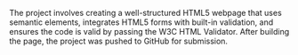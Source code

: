 The project involves creating a well-structured HTML5 webpage that uses semantic elements,
integrates HTML5 forms with built-in validation, and ensures the code is valid by passing the W3C HTML Validator.
After building the page, the project was  pushed to GitHub for submission.
